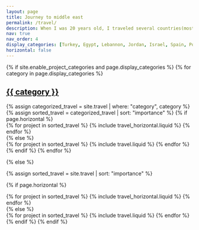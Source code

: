 ```yaml
---
layout: page
title: Journey to middle east
permalink: /travel/
description: When I was 20 years old, I traveled several countries(mostly middle east) for historical sites, as a big fan of history. This experience ultimately lead me to physics.
nav: true
nav_order: 4
display_categories: [Turkey, Egypt, Lebannon, Jordan, Israel, Spain, Portugal, Morocco, Uzbekistan, Azerbaijan, Iran, Germany, Russia]
horizontal: false
---
```


<!-- pages/travel.md -->
<div class="travel">
{% if site.enable_project_categories and page.display_categories %}
  <!-- Display categorized travel -->
  {% for category in page.display_categories %}
  <a id="{{ category }}" href=".#{{ category }}">
    <h2 class="category" style="color: black;">{{ category }}</h2>
  </a>
  {% assign categorized_travel = site.travel | where: "category", category %}
  {% assign sorted_travel = categorized_travel | sort: "importance" %}
  <!-- Generate cards for each project -->
  {% if page.horizontal %}
  <div class="container">
    <div class="row row-cols-1 row-cols-md-2">
    {% for project in sorted_travel %}
      {% include travel_horizontal.liquid %}
    {% endfor %}
    </div>
  </div>
  {% else %}
  <div class="row row-cols-1 row-cols-md-3">
    {% for project in sorted_travel %}
      {% include travel.liquid %}
    {% endfor %}
  </div>
  {% endif %}
  {% endfor %}

{% else %}

<!-- Display travel without categories -->

{% assign sorted_travel = site.travel | sort: "importance" %}

  <!-- Generate cards for each project -->

{% if page.horizontal %}

  <div class="container">
    <div class="row row-cols-1 row-cols-md-2">
    {% for project in sorted_travel %}
      {% include travel_horizontal.liquid %}
    {% endfor %}
    </div>
  </div>
  {% else %}
  <div class="row row-cols-1 row-cols-md-3">
    {% for project in sorted_travel %}
      {% include travel.liquid %}
    {% endfor %}
  </div>
  {% endif %}
{% endif %}
</div>
